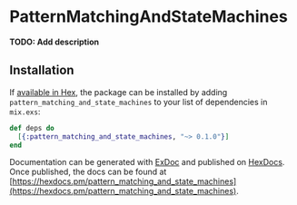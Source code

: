 # PatternMatchingAndStateMachines

**TODO: Add description**

## Installation

If [available in Hex](https://hex.pm/docs/publish), the package can be installed
by adding `pattern_matching_and_state_machines` to your list of dependencies in `mix.exs`:

```elixir
def deps do
  [{:pattern_matching_and_state_machines, "~> 0.1.0"}]
end
```

Documentation can be generated with [ExDoc](https://github.com/elixir-lang/ex_doc)
and published on [HexDocs](https://hexdocs.pm). Once published, the docs can
be found at [https://hexdocs.pm/pattern_matching_and_state_machines](https://hexdocs.pm/pattern_matching_and_state_machines).

